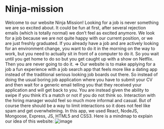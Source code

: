# Ninja-mission
Welcome to our website Ninja Mission! 
Looking for a job is never something we are so excited about. It could be fun at first, after several rejection emails (which is totally normal) we don’t feel as excited anymore. We look for a job because we are not quite happy with our current position, or we are just freshly graduated. If you already have a job and are actively looking for an environment change, you want to do it in the morning on the way to work, but you need to actually sit in front of a computer to do it. So you wait until you get home to do so but you get caught up with a show on Netflix. Then you are never going to do it. 
=> Our website is to make applying for a job a fun experience with a job search app that feels more like a dating app instead of the traditional serious looking job boards out there. So instead of doing the usual boring job application where you have to submit your CV and then wait for a generic email telling you that they received your application and will get back to you. You are instead given the ability to swipe if you think it’s a match or not if you do not think so. Interaction with the hiring manager would feel so much more informal and casual. But of course there should be a way to limit interactions so it does not feel like spam and get overwhelming.
In this app, we used React, NodeJS, Mongoose, Express, JS, HTML5 and CSS3. 
Here is a mindmap to explain our idea of this website: 
![image](https://user-images.githubusercontent.com/77582456/125790421-2042bb3f-792d-4d4e-b676-fc89e877d1ed.png)
